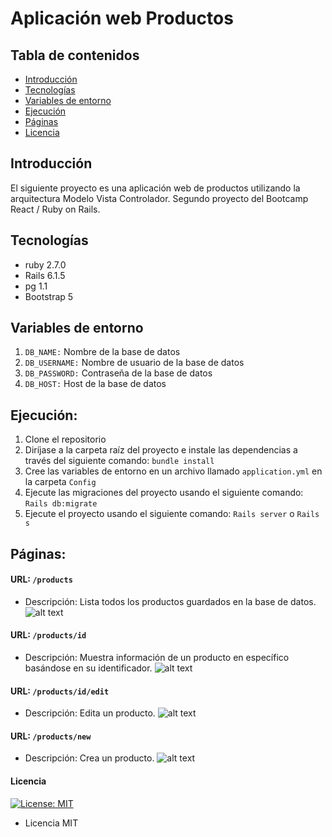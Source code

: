 # Aplicación web Productos

## Tabla de contenidos

* [Introducción](#introducción)
* [Tecnologías](#tecnologías)
* [Variables de entorno](#variables-de-entorno)
* [Ejecución](#ejecución)
* [Páginas](#páginas)
* [Licencia](#licencia)

## Introducción

El siguiente proyecto es una aplicación web de productos utilizando la arquitectura Modelo Vista Controlador.
Segundo proyecto del Bootcamp React / Ruby on Rails. 

## Tecnologías

* ruby 2.7.0
* Rails 6.1.5
* pg 1.1
* Bootstrap 5

## Variables de entorno

1. `DB_NAME:` Nombre de la base de datos
2. `DB_USERNAME:` Nombre de usuario de la base de datos
3. `DB_PASSWORD:` Contraseña de la base de datos
4. `DB_HOST:` Host de la base de datos 

## Ejecución:

1. Clone el repositorio
2. Diríjase a la carpeta raíz del proyecto e instale las dependencias a través del siguiente comando:  `bundle install`
3. Cree las variables de entorno en un archivo llamado `application.yml` en la carpeta `Config`
4. Ejecute las migraciones del proyecto usando el siguiente comando: `Rails db:migrate`
5. Ejecute el proyecto usando el siguiente comando: `Rails server` o `Rails s`

## Páginas:

#### URL: `/products`
* Descripción: Lista todos los productos guardados en la base de datos.
![alt text](https://i.imgur.com/jBFjhPM.png)

#### URL: `/products/id`
* Descripción: Muestra información de un producto en específico basándose en su identificador.
![alt text](https://i.imgur.com/bDImVRK.png)

#### URL: `/products/id/edit`
* Descripción: Edita un producto.
![alt text](https://i.imgur.com/g9vFJhO.png)

#### URL: `/products/new`
* Descripción: Crea un producto.
![alt text](https://i.imgur.com/qYCoR2f.png)

#### Licencia
[![License: MIT](https://img.shields.io/badge/License-MIT-yellow.svg)](https://opensource.org/licenses/MIT)
* Licencia MIT